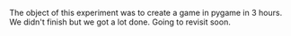The object of this experiment was to create a game in pygame in 3 hours. We didn't finish but we got a lot done. Going to revisit soon.
